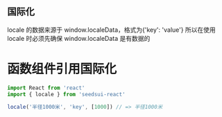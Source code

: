 ## 国际化

locale 的数据来源于 window.localeData，格式为{'key': 'value'}
所以在使用 locale 时必须先确保 window.localeData 是有数据的

# 函数组件引用国际化

```javascript
import React from 'react'
import { locale } from 'seedsui-react'

locale('半径1000米', 'key', [1000]) // => 半径1000米
```
